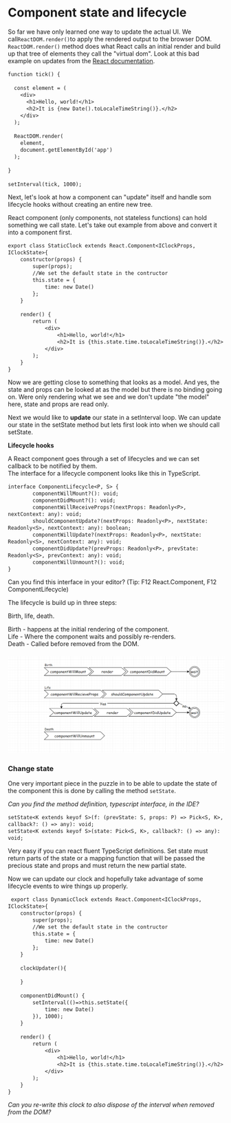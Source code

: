 # Component state and lifecycle

So far we have only learned one way to update the actual UI. We call`ReactDOM.render()`to apply the rendered output to the browser DOM. `ReactDOM.render()` method does what React calls an initial render and build up that tree of elements they call the "virtual dom". Look at this bad example on updates from the [React documentation](https://facebook.github.io/react/docs/state-and-lifecycle.html).

```
function tick() {

  const element = (
    <div>
      <h1>Hello, world!</h1>
      <h2>It is {new Date().toLocaleTimeString()}.</h2>
    </div>
  );

  ReactDOM.render(
    element,
    document.getElementById('app')
  );

}

setInterval(tick, 1000);
```

Next, let's look at how a component can "update" itself and handle som lifecycle hooks without creating an entire new tree.

React component \(only components, not stateless functions\) can hold something we call state. Let's take out example from above and convert it into a component first.

```
export class StaticClock extends React.Component<IClockProps, IClockState>{
    constructor(props) {
        super(props);
        //We set the default state in the contructor
        this.state = {
            time: new Date()
        };
    }

    render() {
        return (
            <div>
                <h1>Hello, world!</h1>
                <h2>It is {this.state.time.toLocaleTimeString()}.</h2>
            </div>
        );
    }
}
```

Now we are getting close to something that looks as a model. And yes, the state and props can be looked at as the model but there is no binding going on. Were only rendering what we see and we don't update "the model" here, state and props are read only.

Next we would like to **update** our state in a setInterval loop. We can update our state in the setState method but lets first look into when we should call setState.

**Lifecycle hooks**

A React component goes through a set of lifecycles and we can set callback to be notified by them.  
The interface for a lifecycle component looks like this in TypeScript.

```
interface ComponentLifecycle<P, S> {
        componentWillMount?(): void;
        componentDidMount?(): void;
        componentWillReceiveProps?(nextProps: Readonly<P>, nextContext: any): void;
        shouldComponentUpdate?(nextProps: Readonly<P>, nextState: Readonly<S>, nextContext: any): boolean;
        componentWillUpdate?(nextProps: Readonly<P>, nextState: Readonly<S>, nextContext: any): void;
        componentDidUpdate?(prevProps: Readonly<P>, prevState: Readonly<S>, prevContext: any): void;
        componentWillUnmount?(): void;
}
```

Can you find this interface in your editor? \(Tip: F12 React.Component, F12 ComponentLifecycle\)

The lifecycle is build up in three steps:

Birth, life, death.

Birth - happens at the initial rendering of the component.  
Life - Where the component waits and possibly re-renders.  
Death - Called before removed from the DOM.

##### ![](/assets/lifecycle.png)

### Change state

One very important piece in the puzzle in to be able to update the state of the component this is done by calling the method `setState`.

_Can you find the method definition, typescript interface, in the IDE?_

```
setState<K extends keyof S>(f: (prevState: S, props: P) => Pick<S, K>, callback?: () => any): void;
setState<K extends keyof S>(state: Pick<S, K>, callback?: () => any): void;
```

Very easy if you can react fluent TypeScript definitions. Set state must return parts of the state or a mapping function that will be passed the precious state and props and must return the new partial state.

Now we can update our clock and hopefully take advantage of some lifecycle events to wire things up properly.

```
 export class DynamicClock extends React.Component<IClockProps, IClockState>{
    constructor(props) {
        super(props);
        //We set the default state in the contructor
        this.state = {
            time: new Date()
        };
    }

    clockUpdater(){

    }

    componentDidMount() {
        setInterval(()=>this.setState({
            time: new Date()
        }), 1000);
    }

    render() {
        return (
            <div>
                <h1>Hello, world!</h1>
                <h2>It is {this.state.time.toLocaleTimeString()}.</h2>
            </div>
        );
    }
}
```

_Can you re-write this clock to also dispose of the interval when removed from the DOM?_



